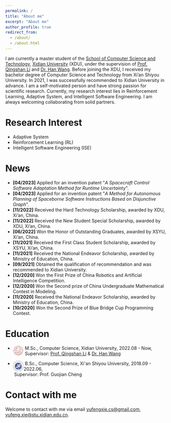 ```yaml
---
permalink: /
title: "About me"
excerpt: "About me"
author_profile: true
redirect_from: 
  - /about/
  - /about.html
---
```


I am currently a master student of the [School of Computer Science and Technology](https://cs.xidian.edu.cn/), [Xidian University](https://www.xidian.edu.cn/) (XDU), under the supervision of [Prof. Qingshan Li](https://web.xidian.edu.cn/qshli/) and [Dr. Han Wang](https://faculty.xidian.edu.cn/WANGHAN/). Before joining the XDU, I received my bachelor degree of Computer Science and Technology from Xi’an Shiyou University. In 2021, I was successfully recommended to Xidian University in advance. I am a self-motivated person and have strong passion for scientific research. Currently, my research interest lies in Reinforcement Learning, Adaptive System, and Intelligent Software Engineering. I am always welcoming collaborating from solid partners.

Research Interest
======
+ Adaptive System
+ Reinforcement Learning (RL)
+ Intelligent Software Engineering (ISE)

News
======
+ **[04/2023]**  Applied for an invention patent "*A Spacecraft Control Software Adaptation Method for Runtime Uncertainty*".
+ **[04/2023]**  Applied for an invention patent "*A Method for Autonomous Planning of Spaceborne Software Instructions Based on Disjunctive Graph*".
+ **[11/2022]**  Received the Hard Technology Scholarship, awarded by XDU, Xi’an, China.
+ **[11/2022]**  Received the New Student Special Scholarship, awarded by XDU, Xi’an, China.
+ **[06/2022]**  Won the Honor of Outstanding Graduates, awarded by XSYU, Xi’an, China.
+ **[11/2021]**  Received the First Class Student Scholarship, awarded by XSYU, Xi’an, China.
+ **[11/2021]**  Received the National Endeavor Scholarship, awarded by Ministry of Education, China.
+ **[09/2021]**  Obtained the qualification of recommendation and was recommended to Xidian University.
+ **[12/2020]**  Won the First Prize of China Robotics and Artificial Intelligence Competition.
+ **[12/2020]**  Won the Second prize of China Undergraduate Mathematical Contest in Modeling.
+ **[11/2020]**  Received the National Endeavor Scholarship, awarded by Ministry of Education, China.
+ **[10/2020]**  Won the Second Prize of Blue Bridge Cup Programming Contest.

Education
======
+ <img align="left" decoding="async" src="/images/logo_xdu.png" width="7%"> &nbsp;M.Sc., Computer Science, Xidian University, 2022.08 - Now, <br>&nbsp;Supervisor: [Prof. Qingshan Li](https://web.xidian.edu.cn/qshli/) & [Dr. Han Wang](https://faculty.xidian.edu.cn/WANGHAN/)

+ <img align="left" decoding="async" src="/images/logo_xsyu.png" width="7%"> &nbsp;B.Sc., Computer Science, Xi'an Shiyou University, 2018.09 - 2022.06, <br>&nbsp;Supervisor: Prof. Guojian Cheng

Contact with me
======
Welcome to contact with me via email [yufengxie.cs@gmail.com](mailto:yufengxie.cs@gmail.com), [yufeng.xie@stu.xidian.edu.cn](mailto:yufeng.xie@stu.xidian.edu.cn).
